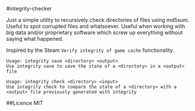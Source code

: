#integrity-checker

Just a simple utility to recursively check directories of files using md5sum.
Useful to spot corrupted files and whatsoever. Useful when working with big data and/or proprietary software which screw up everything 
without saying what happened.


Inspired by the Steam `Verify integrity of game cache` functionality.


    Usage: integrity save <directory> <output>
    Use integrity save to save the state of a <directory> in a <output> file

    Usage: integrity check <directory> <input>
    Use integrity check to compare the state of a <directory> with a <output> file previously generated with integrity

##Licence
MIT
